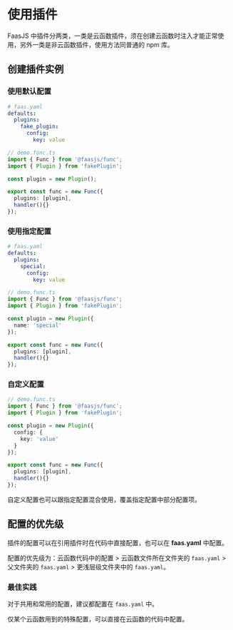 # 使用插件

FaasJS 中插件分两类，一类是云函数插件，须在创建云函数时注入才能正常使用，另外一类是非云函数插件，使用方法同普通的 npm 库。

## 创建插件实例

### 使用默认配置

```yaml
# faas.yaml
defaults:
  plugins:
    fake_plugin:
      config:
        key: value
```

```typescript
// demo.func.ts
import { Func } from '@faasjs/func';
import { Plugin } from 'fakePlugin';

const plugin = new Plugin();

export const func = new Func({
  plugins: [plugin],
  handler(){}
});
```

### 使用指定配置

```yaml
# faas.yaml
defaults:
  plugins:
    special:
      config:
        key: value
```

```typescript
// demo.func.ts
import { Func } from '@faasjs/func';
import { Plugin } from 'fakePlugin';

const plugin = new Plugin({
  name: 'special'
});

export const func = new Func({
  plugins: [plugin],
  handler(){}
});
```

### 自定义配置

```typescript
// demo.func.ts
import { Func } from '@faasjs/func';
import { Plugin } from 'fakePlugin';

const plugin = new Plugin({
  config: {
    key: 'value'
  }
});

export const func = new Func({
  plugins: [plugin],
  handler(){}
});
```

自定义配置也可以跟指定配置混合使用，覆盖指定配置中部分配置项。

## 配置的优先级

插件的配置可以在引用插件时在代码中直接配置，也可以在 **faas.yaml** 中配置。

配置的优先级为：云函数代码中的配置 > 云函数文件所在文件夹的 `faas.yaml` > 父文件夹的 `faas.yaml` > 更浅层级文件夹中的 `faas.yaml`。

### 最佳实践

对于共用和常用的配置，建议都配置在 `faas.yaml` 中。

仅某个云函数用到的特殊配置，可以直接在云函数的代码中配置。
